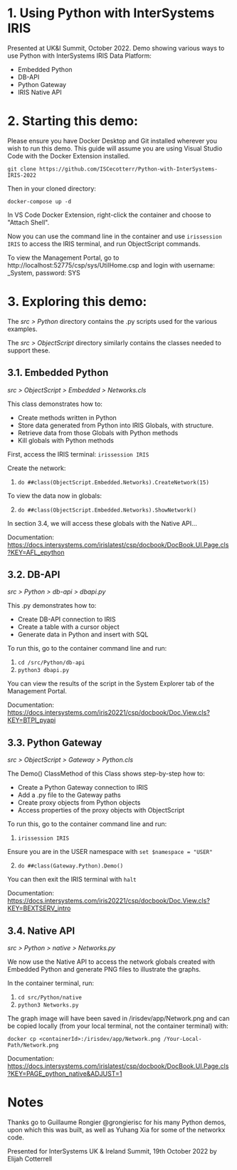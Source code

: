 # 1. Using Python with InterSystems IRIS
Presented at UK&I Summit, October 2022.
Demo showing various ways to use Python with InterSystems IRIS Data Platform:
* Embedded Python
* DB-API
* Python Gateway
* IRIS Native API

# 2. Starting this demo:
Please ensure you have Docker Desktop and Git installed wherever you wish to run this demo. This guide will assume you are using Visual Studio Code with the Docker Extension installed.

``` 
git clone https://github.com/ISCecotterr/Python-with-InterSystems-IRIS-2022
```

Then in your cloned directory:

```
docker-compose up -d 
```

In VS Code Docker Extension, right-click the container and choose to "Attach Shell".

Now you can use the command line in the container and use ```irissession IRIS``` to access the IRIS terminal, and run ObjectScript commands.

To view the Management Portal, go to http://localhost:52775/csp/sys/UtilHome.csp and login with username: _System, password: SYS

# 3. Exploring this demo:
The *src > Python* directory contains the .py scripts used for the various examples.

The *src > ObjectScript* directory similarly contains the classes needed to support these.

## 3.1. Embedded Python
*src > ObjectScript > Embedded > Networks.cls*

This class demonstrates how to:
* Create methods written in Python
* Store data generated from Python into IRIS Globals, with structure.
* Retrieve data from those Globals with Python methods
* Kill globals with Python methods

First, access the IRIS terminal: ```irissession IRIS```

Create the network:

1. ```do ##class(ObjectScript.Embedded.Networks).CreateNetwork(15)```

To view the data now in globals:

2. ```do ##class(ObjectScript.Embedded.Networks).ShowNetwork()```

In section 3.4, we will access these globals with the Native API...

Documentation: https://docs.intersystems.com/irislatest/csp/docbook/DocBook.UI.Page.cls?KEY=AFL_epython 

## 3.2. DB-API
*src > Python > db-api > dbapi.py*

This .py demonstrates how to:
* Create DB-API connection to IRIS
* Create a table with a cursor object
* Generate data in Python and insert with SQL

To run this, go to the container command line and run:
1. ```cd /src/Python/db-api```
2. ```python3 dbapi.py```

You can view the results of the script in the System Explorer tab of the Management Portal.

Documentation: https://docs.intersystems.com/iris20221/csp/docbook/Doc.View.cls?KEY=BTPI_pyapi

## 3.3. Python Gateway
*src > ObjectScript > Gateway > Python.cls*

The Demo() ClassMethod of this Class shows step-by-step how to:
* Create a Python Gateway connection to IRIS
* Add a .py file to the Gateway paths
* Create proxy objects from Python objects
* Access properties of the proxy objects with ObjectScript

To run this, go to the container command line and run:
1. ```irissession IRIS```

Ensure you are in the USER namespace with ```set $namespace = "USER"```

2. ```do ##class(Gateway.Python).Demo()```

You can then exit the IRIS terminal with ```halt```

Documentation: https://docs.intersystems.com/iris20221/csp/docbook/Doc.View.cls?KEY=BEXTSERV_intro


## 3.4. Native API
*src > Python > native > Networks.py*

We now use the Native API to access the network globals created with Embedded Python and generate PNG files to illustrate the graphs.

In the container terminal, run:
1. ```cd src/Python/native```
2. ```python3 Networks.py```

The graph image will have been saved in /irisdev/app/Network.png and can be copied locally (from your local terminal, not the container terminal) with:

```docker cp <containerId>:/irisdev/app/Network.png /Your-Local-Path/Network.png```

Documentation: https://docs.intersystems.com/irislatest/csp/docbook/DocBook.UI.Page.cls?KEY=PAGE_python_native&ADJUST=1

# Notes
Thanks go to Guillaume Rongier @grongierisc for his many Python demos, upon which this was built, as well as Yuhang Xia for some of the networkx code.

Presented for InterSystems UK & Ireland Summit, 19th October 2022 by Elijah Cotterrell
